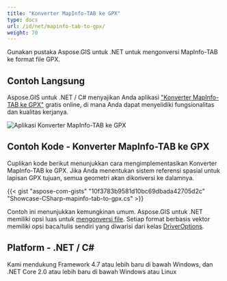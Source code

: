 ```yaml
---
title: "Konverter MapInfo-TAB ke GPX"
type: docs
url: /id/net/mapinfo-tab-to-gpx/
weight: 70
---
```


Gunakan pustaka Aspose.GIS untuk .NET untuk mengonversi MapInfo-TAB ke format file GPX.

## **Contoh Langsung**

Aspose.GIS untuk .NET / C# menyajikan Anda aplikasi ["Konverter MapInfo-TAB ke GPX"](https://products.aspose.app/gis/conversion/mapinfo-tab-to-gpx) gratis online, di mana Anda dapat menyelidiki fungsionalitas dan kualitas kerjanya.

![Aplikasi Konverter MapInfo-TAB ke GPX](conversion.png)

## **Contoh Kode - Konverter MapInfo-TAB ke GPX**

Cuplikan kode berikut menunjukkan cara mengimplementasikan Konverter MapInfo-TAB ke GPX. Jika Anda menentukan sistem referensi spasial untuk lapisan GPX tujuan, semua geometri akan dikonversi ke dalamnya. 

{{< gist "aspose-com-gists" "10f3783b9581d10bc69dbada42705d2c" "Showcase-CSharp-mapinfo-tab-to-gpx.cs" >}}

Contoh ini menunjukkan kemungkinan umum. Aspose.GIS untuk .NET memiliki opsi luas untuk [mengonversi file](https://docs.aspose.com/gis/net/vector-layers/). Setiap format berbasis vektor memiliki opsi baca/tulis sendiri yang diwarisi dari kelas [DriverOptions](https://reference.aspose.com/gis/net/aspose.gis/driveroptions).

## **Platform - .NET / C#**

Kami mendukung Framework 4.7 atau lebih baru di bawah Windows, dan .NET Core 2.0 atau lebih baru di bawah Windows atau Linux
